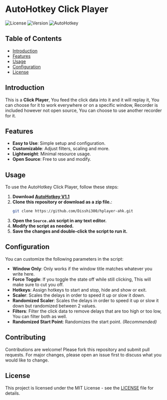 # AutoHotkey Click Player

![License](https://img.shields.io/badge/license-MIT-blue.svg) 
![Version](https://img.shields.io/badge/version-1.0.2_B5.1-brightgreen.svg) 
![AutoHotkey](https://img.shields.io/badge/AutoHotkey-v1.1.33.02-blue.svg)

## Table of Contents
- [Introduction](#introduction)
- [Features](#features)
- [Usage](#usage)
- [Configuration](#configuration)
- [License](#license)

## Introduction
This is a **Click Player**, You feed the click data into it and it will replay it, You can choose for it to work everywhere or on a specific window, Recorder is included however not open source, You can choose to use another recorder for it.

## Features
- **Easy to Use**: Simple setup and configuration.
- **Customizable**: Adjust filters, scaling and more.
- **Lightweight**: Minimal resource usage.
- **Open Source**: Free to use and modify.

## Usage
To use the AutoHotkey Click Player, follow these steps:
1. **Download [AutoHotkey V1.1](https://www.autohotkey.com/download/ahk-install.exe)**
2. **Clone this repository or download as a zip file.**:
    ```bash
    git clone https://github.com/Disshi300/hplayer-ahk.git
    ```
3. **Open the `Source.ahk` script in any text editor.**
4. **Modify the script as needed.**
5. **Save the changes and double-click the script to run it.**

## Configuration
You can customize the following parameters in the script:
- **Window Only**: Only works if the window title matches whatever you write here.
- **Force Toggle**: If you toggle the state off while still clicking, This will make sure to cut you off.
- **Hotkeys**: Assign hotkeys to start and stop, hide and show or exit.
- **Scaler**: Scales the delays in order to speed it up or slow it down.
- **Randomized Scaler**: Scales the delays in order to speed it up or slow it down but randomized between 2 values.
- **Filters**: Filter the click data to remove delays that are too high or too low, You can filter both as well.
- **Randomized Start Point**: Randomizes the start point. *(Recommended)*

## Contributing
Contributions are welcome! Please fork this repository and submit pull requests. For major changes, please open an issue first to discuss what you would like to change.

## License
This project is licensed under the MIT License - see the [LICENSE](LICENSE) file for details.

